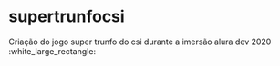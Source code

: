 # supertrunfocsi
Criação do jogo super trunfo do csi durante a imersão alura dev 2020 :white_large_rectangle:
